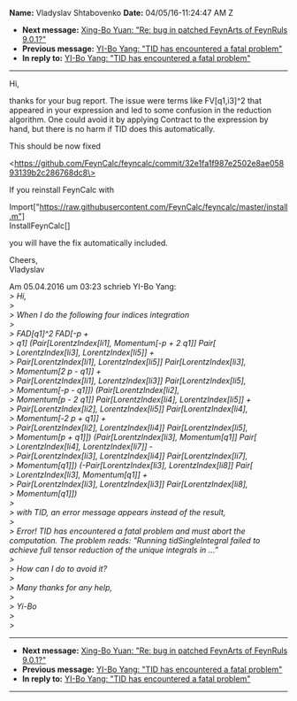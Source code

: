 **Name:** Vladyslav Shtabovenko
**Date:** 04/05/16-11:24:47 AM Z

  - **Next message:** [Xing-Bo Yuan: "Re: bug in patched FeynArts of
    FeynRuls 9.0.1?"](1040.html)
  - **Previous message:** [YI-Bo Yang: "TID has encountered a fatal
    problem"](1038.html)
  - **In reply to:** [YI-Bo Yang: "TID has encountered a fatal
    problem"](1038.html)

-----

Hi,  

thanks for your bug report. The issue were terms like
FV[q1,i3]^2 that  
appeared in your expression and led to some confusion in the reduction  
algorithm. One could avoid it by applying Contract to the expression
by  
hand, but there is no harm if TID does this automatically.  

This should be now fixed  

\<https://github.com/FeynCalc/feyncalc/commit/32e1fa1f987e2502e8ae05893139b2c286768dc8\>  

If you reinstall FeynCalc with  

Import["https://raw.githubusercontent.com/FeynCalc/feyncalc/master/install.m"]  
InstallFeynCalc[]  

you will have the fix automatically included.  

Cheers,  
Vladyslav  

Am 05.04.2016 um 03:23 schrieb YI-Bo Yang:  
*\> Hi,*  
*\>*  
*\> When I do the following four indices integration*  
*\>*  
*\> FAD[q1]^2 FAD[-p +*  
*\> q1] (Pair[LorentzIndex[li1], Momentum[-p + 2
q1]] Pair[*  
*\> LorentzIndex[li3], LorentzIndex[li5]] +*  
*\> Pair[LorentzIndex[li1], LorentzIndex[li5]]
Pair[LorentzIndex[li3],*  
*\> Momentum[2 p - q1]] +*  
*\> Pair[LorentzIndex[li1], LorentzIndex[li3]]
Pair[LorentzIndex[li5],*  
*\> Momentum[-p - q1]])
(Pair[LorentzIndex[li2],*  
*\> Momentum[p - 2 q1]] Pair[LorentzIndex[li4],
LorentzIndex[li5]] +*  
*\> Pair[LorentzIndex[li2], LorentzIndex[li5]]
Pair[LorentzIndex[li4],*  
*\> Momentum[-2 p + q1]] +*  
*\> Pair[LorentzIndex[li2], LorentzIndex[li4]]
Pair[LorentzIndex[li5],*  
*\> Momentum[p + q1]]) (Pair[LorentzIndex[li3],
Momentum[q1]] Pair[*  
*\> LorentzIndex[li4], LorentzIndex[li7]] -*  
*\> Pair[LorentzIndex[li3], LorentzIndex[li4]]
Pair[LorentzIndex[li7],*  
*\> Momentum[q1]]) (-Pair[LorentzIndex[li3],
LorentzIndex[li8]] Pair[*  
*\> LorentzIndex[li3], Momentum[q1]] +*  
*\> Pair[LorentzIndex[li3], LorentzIndex[li3]]
Pair[LorentzIndex[li8],*  
*\> Momentum[q1]])*  
*\>*  
*\> with TID, an error message appears instead of the result,*  
*\>*  
*\> Error\! TID has encountered a fatal problem and must abort the
computation. The problem reads: "Running tidSingleIntegral failed to
achieve full tensor reduction of the unique integrals in …”*  
*\>*  
*\> How can I do to avoid it?*  
*\>*  
*\> Many thanks for any help,*  
*\>*  
*\> Yi-Bo*  
*\>*  
*\>*  

-----

  - **Next message:** [Xing-Bo Yuan: "Re: bug in patched FeynArts of
    FeynRuls 9.0.1?"](1040.html)
  - **Previous message:** [YI-Bo Yang: "TID has encountered a fatal
    problem"](1038.html)
  - **In reply to:** [YI-Bo Yang: "TID has encountered a fatal
    problem"](1038.html)

-----

